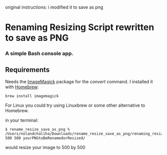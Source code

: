 original instructions: i modified it to save as png

# Renaming Resizing Script rewritten to save as PNG 

### A simple Bash console app.

## Requirements
Needs the [ImageMagick](https://www.imagemagick.org/script/index.php) package for the <i>convert</i> command. I installed it with [Homebrew](https://brew.sh/):

```
brew install imagemagick
```

For Linux you could try using Linuxbrew or some other alternative to Homebrew.

in your terminal:
```
$ rename_resize_save_as_png % /Users/nolandchaliha/Downloads/rename_resize_save_as_png/renaming_resizing_script.sh 500 500 yourPNGtoBeRenamedorResized/
```
would resize your image to 500 by 500 
